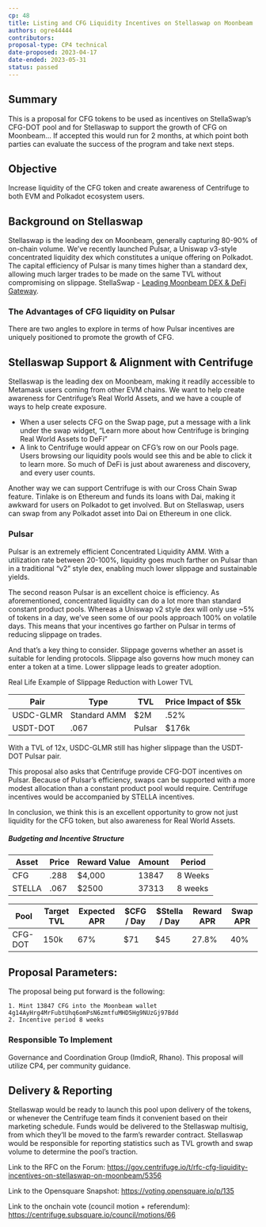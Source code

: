 ```yaml
---
cp: 48
title: Listing and CFG Liquidity Incentives on Stellaswap on Moonbeam 
authors: ogre44444
contributors: 
proposal-type: CP4 technical
date-proposed: 2023-04-17
date-ended: 2023-05-31
status: passed
---
```



## Summary
This is a proposal for CFG tokens to be used as incentives on StellaSwap’s CFG-DOT pool and for Stellaswap to support the growth of CFG on Moonbeam… If accepted this would run for 2 months, at which point both parties can evaluate the success of the program and take next steps.

## Objective
Increase liquidity of the CFG token and create awareness of Centrifuge to both EVM and Polkadot ecosystem users.

## Background on Stellaswap
Stellaswap is the leading dex on Moonbeam, generally capturing 80-90% of on-chain volume. We’ve recently launched Pulsar, a Uniswap v3-style concentrated liquidity dex which constitutes a unique offering on Polkadot. The capital efficiency of Pulsar is many times higher than a standard dex, allowing much larger trades to be made on the same TVL without compromising on slippage. StellaSwap - [Leading Moonbeam DEX & DeFi Gateway](https://app.stellaswap.com/exchange/swap).

### The Advantages of CFG liquidity on Pulsar
There are two angles to explore in terms of how Pulsar incentives are uniquely positioned to promote the growth of CFG.

## Stellaswap Support & Alignment with Centrifuge
Stellaswap is the leading dex on Moonbeam, making it readily accessible to Metamask users coming from other EVM chains. We want to help create awareness for Centrifuge’s Real World Assets, and we have a couple of ways to help create exposure.

- When a user selects CFG on the Swap page, put a message with a link under the swap widget, “Learn more about how Centrifuge is bringing Real World Assets to DeFi”
- A link to Centrifuge would appear on CFG’s row on our Pools page. Users browsing our liquidity pools would see this and be able to click it to learn more. So much of DeFi is just about awareness and discovery, and every user counts.

Another way we can support Centrifuge is with our Cross Chain Swap feature. Tinlake is on Ethereum and funds its loans with Dai, making it awkward for users on Polkadot to get involved. But on Stellaswap, users can swap from any Polkadot asset into Dai on Ethereum in one click.

### Pulsar
Pulsar is an extremely efficient Concentrated Liquidity AMM. With a utilization rate between 20-100%, liquidity goes much farther on Pulsar than in a traditional “v2” style dex, enabling much lower slippage and sustainable yields.

The second reason Pulsar is an excellent choice is efficiency. As aforementioned, concentrated liquidity can do a lot more than standard constant product pools. Whereas a Uniswap v2 style dex will only use ~5% of tokens in a day, we’ve seen some of our pools approach 100% on volatile days. This means that your incentives go farther on Pulsar in terms of reducing slippage on trades.

And that’s a key thing to consider. Slippage governs whether an asset is suitable for lending protocols. Slippage also governs how much money can enter a token at a time. Lower slippage leads to greater adoption.

Real Life Example of Slippage Reduction with Lower TVL

|Pair	|Type  | TVL 	| Price Impact of $5k| 
|---	|---	|---	|---	|
|USDC-GLMR   |Standard AMM  	|$2M	|.52% |
|USDT-DOT |.067  	|Pulsar 	|$176k 	|.49%|

With a TVL of 12x, USDC-GLMR still has higher slippage than the USDT-DOT Pulsar pair.

This proposal also asks that Centrifuge provide CFG-DOT incentives on Pulsar. Because of Pulsar’s efficiency, swaps can be supported with a more modest allocation than a constant product pool would require. Centrifuge incentives would be accompanied by STELLA incentives.

In conclusion, we think this is an excellent opportunity to grow not just liquidity for the CFG token, but also awareness for Real World Assets.

##### Budgeting and Incentive Structure


|Asset	|Price  | Reward Value 	| Amount| Period |
|---	|---	|---	|---	|---	|
|CFG   	|.288  	|$4,000	|13847 	|8 Weeks|
|STELLA |.067  	|$2500 	|37313 	|8 weeks|


Pool | Target TVL | Expected APR | $CFG / Day | $Stella / Day | Reward APR | Swap APR | 
--- | --- | --- | --- |--- |--- |--- |
CFG-DOT | 150k | 67% | $71 | $45 | 27.8% |40% |

## Proposal Parameters:
The proposal being put forward is the following:
```
1. Mint 13847 CFG into the Moonbeam wallet 4g14AyHrg4MrFubtUhq6omPsN6zmtfuMHD5Hg9NUzGj97Bdd
2. Incentive period 8 weeks 
```

### Responsible To Implement
Governance and Coordination Group (ImdioR, Rhano). This proposal will utilize CP4, per community guidance.

## Delivery & Reporting
Stellaswap would be ready to launch this pool upon delivery of the tokens, or whenever the Centrifuge team finds it convenient based on their marketing schedule. Funds would be delivered to the Stellaswap multisig, from which they’ll be moved to the farm’s rewarder contract. Stellaswap would be responsible for reporting statistics such as TVL growth and swap volume to determine the pool’s traction.

Link to the RFC on the Forum: https://gov.centrifuge.io/t/rfc-cfg-liquidity-incentives-on-stellaswap-on-moonbeam/5356

Link to the Opensquare Snapshot: https://voting.opensquare.io/p/135

Link to the onchain vote (council motion + referendum): https://centrifuge.subsquare.io/council/motions/66
